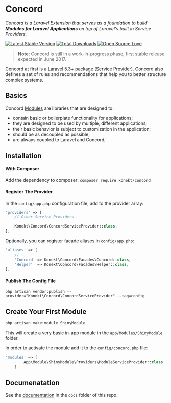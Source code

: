 # Concord

_Concord is a Laravel Extension that serves as a foundation to build **Modules for Laravel Applications** on top of Laravel's built in Service Providers._

[![Latest Stable Version](https://poser.pugx.org/konekt/concord/version.png)](https://packagist.org/packages/konekt/concord)
[![Total Downloads](https://poser.pugx.org/konekt/concord/downloads.png)](https://packagist.org/packages/konekt/concord)
[![Open Source Love](https://badges.frapsoft.com/os/mit/mit.svg?v=102)](https://github.com/ellerbrock/open-source-badge/)

> **Note**: Concord is still in a work-in-progress phase, first stable release expected in June 2017.

Concord at first is a Laravel 5.3+ [package](https://laravel.com/docs/5.4/packages) (Service Provider). Concord also defines a set of rules and recommendations that help you to better structure complex systems.

## Basics

Concord [Modules](docs/modules.md) are libraries that are designed to:

- contain basic or boilerplate functionality for applications;
- they are designed to be used by multiple, different applications;
- their basic behavior is subject to customization in the application;
- should be as decoupled as possible;
- are always coupled to Laravel and Concord;

## Installation

#### With Composer

Add the dependency to composer: `composer require konekt/concord`

#### Register The Provider

In the `config/app.php` configuration file, add to the provider array:

```php
'providers' => [
    // Other Service Providers

    Konekt\Concord\ConcordServiceProvider::class,
];
```

Optionally, you can register facade aliases in `config/app.php`:

```php
'aliases' => [
    // ...
    'Concord' => Konekt\Concord\Facades\Concord::class,
    'Helper'  => Konekt\Concord\Facades\Helper::class,
],
```

#### Publish The Config File

```
php artisan vendor:publish --provider="Konekt\Concord\ConcordServiceProvider" --tag=config
```

## Create Your First Module

```
php artisan make:module ShinyModule
```

This will create a very basic in-app module in the `app/Modules/ShinyModule` folder.

In order to activate the module add it to the `config/concord.php` file:

```php
'modules' => [
        App\Module\ShinyModule\Providers\ModuleServiceProvider::class
    ]
```

## Documenatation

See the [documentation](docs/index.md) in the `docs` folder of this repo.